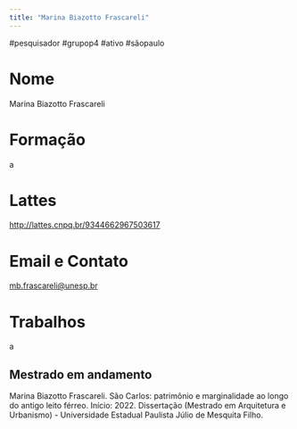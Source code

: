 ```yaml
---
title: "Marina Biazotto Frascareli"
---
```


#pesquisador #grupop4 #ativo #sãopaulo  

# Nome
Marina Biazotto Frascareli
# Formação
a
# Lattes
http://lattes.cnpq.br/9344662967503617
# Email e Contato
mb.frascareli@unesp.br
# Trabalhos
a

## Mestrado em andamento 

Marina Biazotto Frascareli. São Carlos: patrimônio e marginalidade ao longo do antigo leito férreo. Início: 2022. Dissertação (Mestrado em Arquitetura e Urbanismo) - Universidade Estadual Paulista Júlio de Mesquita Filho.
